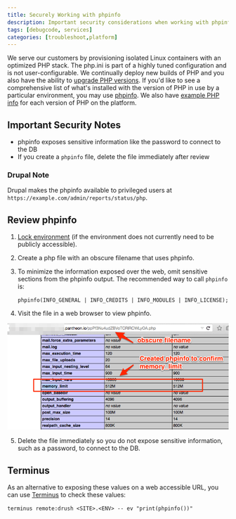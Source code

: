 ```yaml
---
title: Securely Working with phpinfo
description: Important security considerations when working with phpinfo on your Pantheon Drupal site.
tags: [debugcode, services]
categories: [troubleshoot,platform]
---
```

We serve our customers by provisioning isolated Linux containers with an optimized PHP stack. The php.ini is part of a highly tuned configuration and is not user-configurable. We continually deploy new builds of PHP and you also have the ability to [upgrade PHP versions](/php-versions/). If you'd like to see a comprehensive list of what's installed with the version of PHP in use by a particular environment, you may use [phpinfo](https://secure.php.net/manual/en/function.phpinfo.php). We also have [example PHP info](/php-versions/#available-php-versions) for each version of PHP on the platform.

## Important Security Notes

 * phpinfo exposes sensitive information like the password to connect to the DB
 * If you create a `phpinfo` file, delete the file immediately after review

### Drupal Note

Drupal makes the phpinfo available to privileged users at `https://example.com/admin/reports/status/php`.


## Review phpinfo

1. [Lock environment](/security/)  (if the environment does not currently need to be publicly accessible).
2. Create a php file with an obscure filename that uses phpinfo.
3. To minimize the information exposed over the web, omit sensitive sections from the phpinfo output. The recommended way to call `phpinfo` is:

   ```
   phpinfo(INFO_GENERAL | INFO_CREDITS | INFO_MODULES | INFO_LICENSE);
   ```

4. Visit the file in a web browser to view phpinfo.

  ![obscure-phpinfo-filename](../images/obscure-phpinfo-delete-immediately.png)

5. Delete the file immediately so you do not expose sensitive information, such as a password, to connect to the DB.

## Terminus

As an alternative to exposing these values on a web accessible URL, you can use [Terminus](/terminus/) to check these values:

```
terminus remote:drush <SITE>.<ENV> -- ev "print(phpinfo())"
```
